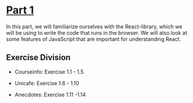 # [Part 1](https://fullstackopen.com/en/part1)

In this part, we will familiarize ourselves with the React-library, which we will be using to write the code that runs in the browser. We will also look at some features of JavaScript that are important for understanding React.

## Exercise Division

* Courseinfo: Exercise 1.1 - 1.5
  

* Unicafe: Exercise 1.6 - 1.10


* Anecdotes: Exercise 1.11 -1.14


